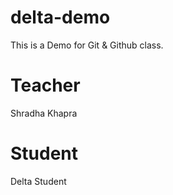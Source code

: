 # delta-demo
This is a Demo for Git &amp; Github class.
# Teacher
Shradha Khapra
# Student
Delta Student